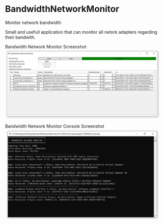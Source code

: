 # BandwidthNetworkMonitor
Monitor network bandwidth

Small and usefull application that can monitor all netork adapters regarding their bandwith.

Bandwidth Network Monitor Screenshot
![Screenshot](Media/BandwidthNetworkMonitor.PNG)

Bandwidth Network Monitor Console Screenshot
![Screenshot](Media/BandwidthNetworkMonitorConsole.PNG)
